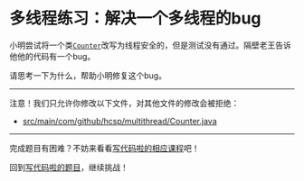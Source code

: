 # 多线程练习：解决一个多线程的bug

小明尝试将一个类[`Counter`](https://github.com/hcsp/fix-synchronzied-bug/blob/master/src/main/com/github/hcsp/multithread/Counter.java)改写为线程安全的，但是测试没有通过。隔壁老王告诉他他的代码有一个bug。

请思考一下为什么，帮助小明修复这个bug。

-----
注意！我们只允许你修改以下文件，对其他文件的修改会被拒绝：
- [src/main/com/github/hcsp/multithread/Counter.java](https://github.com/hcsp/fix-synchronzied-bug/blob/master/src/main/com/github/hcsp/multithread/Counter.java)
-----


完成题目有困难？不妨来看看[写代码啦的相应课程](https://xiedaimala.com/tasks/661cd7ab-7fea-47d0-8e11-555d6fca751d)吧！

回到[写代码啦的题目](https://xiedaimala.com/tasks/661cd7ab-7fea-47d0-8e11-555d6fca751d/quizzes/6c87ef57-7f06-4af2-9112-86dd27ff099d)，继续挑战！ 
